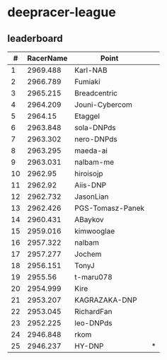 # deepracer-league

## leaderboard

<!-- leaderboard -->
| # | RacerName | Point |   |
| - | --------- | ----- | - |
| 1 | 2969.488 | Karl-NAB | |
| 2 | 2966.789 | Fumiaki | |
| 3 | 2965.215 | Breadcentric | |
| 4 | 2964.209 | Jouni-Cybercom | |
| 5 | 2964.15 | Etaggel | |
| 6 | 2963.848 | sola-DNPds | |
| 7 | 2963.302 | nero-DNPds | |
| 8 | 2963.295 | maeda-ai | |
| 9 | 2963.031 | nalbam-me | |
| 10 | 2962.95 | hiroisojp | |
| 11 | 2962.92 | Aiis-DNP | |
| 12 | 2962.732 | JasonLian | |
| 13 | 2962.426 | PGS-Tomasz-Panek | |
| 14 | 2960.431 | ABaykov | |
| 15 | 2959.016 | kimwooglae | |
| 16 | 2957.322 | nalbam | |
| 17 | 2957.277 | Jochem | |
| 18 | 2956.151 | TonyJ | |
| 19 | 2955.56 | t-maru078 | |
| 20 | 2954.999 | Kire | |
| 21 | 2953.207 | KAGRAZAKA-DNP | |
| 22 | 2953.045 | RichardFan | |
| 23 | 2952.225 | leo-DNPds | |
| 24 | 2946.848 | rkom | |
| 25 | 2946.237 | HY-DNP | * |

